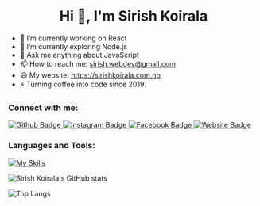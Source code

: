  <h1 align="center">Hi 👋, I'm Sirish Koirala</h1>

- 🔭 I’m currently working on React
- 🌱 I’m currently exploring Node.js
- 💬 Ask me anything about JavaScript 
- 📫 How to reach me: sirish.webdev@gmail.com
- 😄 My website: https://sirishkoirala.com.np
- ⚡ Turning coffee into code since 2019.
  
### Connect with me:
<div id="badges">
  <a href="https://www.linkedin.com/in/Sirishkoirala">
    <img src="https://img.shields.io/badge/LinkedIn-blue?style=for-the-badge&logo=linkedin&logoColor=white" alt="Github Badge"/>
  </a>
   <a href="https://www.instagram.com/sirishxkoirala">
    <img src="https://img.shields.io/badge/Instagram-blue?style=for-the-badge&logo=instagram&logoColor=white" alt="Instagram Badge"/>
  </a>
   <a href="https://www.facebook.com/sirishxkoirala/">
    <img src="https://img.shields.io/badge/Facebook-blue?style=for-the-badge&logo=facebook&logoColor=white" alt="Facebook Badge"/>
  </a>
   <a href="https://sirishkoirala.com.np/">
    <img src="https://img.shields.io/badge/SirishKoirala-blue?style=for-the-badge&logo=website&logoColor=white" alt="Website Badge"/>
  </a>
</div>

### Languages and Tools:
[![My Skills](https://skillicons.dev/icons?i=html,css,javascript,react,github,git,php,figma,c,cpp,tailwind,nodejs,postgres,mongodb&perline=7)](https://skillicons.dev)

![Sirish Koirala's GitHub stats](https://github-readme-stats.vercel.app/api?username=sirishkoirala&show_icons=true&theme=dark)

![Top Langs](https://github-readme-stats.vercel.app/api/top-langs/?username=sirishkoirala&theme=dark)


